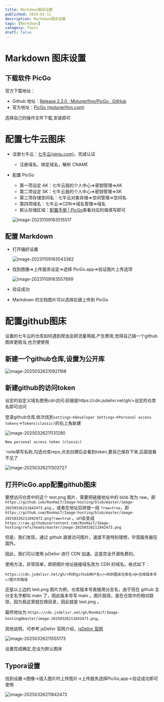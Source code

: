 ```yaml
---
title: Markdown图床设置
published: 2019-01-11
description: Markdown图床设置
tags: [Markdown]
category: Tools
draft: false
---
```


# Markdown 图床设置

## 下载软件 PicGo

官方下载地址：

- Github 地址：[Release 2.3.0 · Molunerfinn/PicGo · GitHub](https://github.com/Molunerfinn/PicGo/releases/tag/v2.3.0)
- 官方地址：[PicGo (molunerfinn.com)](https://molunerfinn.com/PicGo/)

选择自己的操作文件下载,安装即可

# 配置七牛云图床

- 注册七牛云：[七牛云(qiniu.com)](https://www.qiniu.com/)，完成认证

  - 注册域名，绑定域名，解析 CNAME

- 配置 PicGo

  - 第一项设定 AK：七牛云我的个人中心=>密钥管理=>AK
  - 第二项设定 SK：七牛云我的个人中心=>密钥管理=>SK
  - 第三项存储空间名：七牛云对象存储=>空间管理=>空间名
  - 第四项域名：七牛云=>CDN=>域名管理=>域名
  - 默认存储区域：[配置手册 | PicGo](https://picgo.github.io/PicGo-Doc/zh/guide/config.html#七牛图床)查看对应的值填写即可

  ![image-20231109163515517](https://cdn.jsdelivr.net/gh/RonHaiT/Image-hosting/image-20231109163515517.png)

## 配置 Markdown

- 打开偏好设置

  ![image-20231109163543362](https://cdn.jsdelivr.net/gh/RonHaiT/Image-hosting/image-20231109163543362.png)

- 找到图像=>上传服务设定=>选择 PicGo.app=>验证图片上传选项

  ![image-20231109163557899](https://cdn.jsdelivr.net/gh/RonHaiT/Image-hosting/image-20231109163557899.png)

- 验证成功

- Markdown 的文档图片可以选择右键上传到 PicGo

# 配置github图床

设置的七牛云的仓库如何遇到爬虫会把流量用超,产生费用,觉得自己搞一个github图床更稳当,也方便使用

## 新建一个github仓库,设置为公开库


![image-20250326210921168](https://cdn.jsdelivr.net/gh/RonHaiT/Image-hosting/image-20250326210921168.png)

## 新建github的访问token 

设定的自定义域名使用cdn访问:前缀是https://cdn.jsdelivr.net/gh/+设定的仓库名即可访问

登录github仓库,依次找到`settings`->`Developer Settings`->`Personal access tokens`->`Tokens(classic)`的右上角新建

![image-20250326211131280](https://cdn.jsdelivr.net/gh/RonHaiT/Image-hosting/image-20250326211131280.png)

`New personal access token (classic)`

`note填写名称,勾选仓库repo,点击创建后会看到token,要自己保存下来,后面就看不见了

![image-20250326211303727](https://cdn.jsdelivr.net/gh/RonHaiT/Image-hosting/image-20250326211303727.png)

## 打开PicGo.app配置github图床

要想访问仓库中的这个 test.png 图片，需要把链接地址中的 blob 改为 raw。即 `https://github.com/RonHaiT/Image-hosting/blob/master/image-20250326211842473.png` 。或者在地址后拼接一段 `?raw=true`，即 `https://github.com/RonHaiT/Image-hosting/blob/master/image-20250326211842473.png?raw=true` 。url会变成`https://raw.githubusercontent.com/RonHaiT/Image-hosting/refs/heads/master/image-20250326211842473.png`

但是，我们发现，通过 github 直接访问图片，速度不是特别理想，毕竟服务器在国外。

因此，我们可以使用 jsDelivr 进行 CDN 加速。这是完全开源免费的。

使用方法，非常简单，即把图片地址链接域名改为 CDN 的域名。格式如下：

```
https://cdn.jsdelivr.net/gh/<你的github用户名>/<你的图床仓库名>@<仓库版本号>/图片的路径
```

还是以上边的 test.png 图片为例，仓库版本号直接用分支名，由于现在 github 主分支名字都叫 main 了，因此版本号写 main 。图片路径，是在仓库中的相对路径，因为我这里就在根目录，因此就是 test.png 。

最终地址为 `https://cdn.jsdelivr.net/gh/RonHaiT/Image-hosting@master/image-20250326211842473.png`。

其他说明，可参考 jsDelivr 官网介绍，[jsDelivr 官网](https://www.jsdelivr.com/?docs=gh)

![image-20250326211555173](https://cdn.jsdelivr.net/gh/RonHaiT/Image-hosting/image-20250326211555173.png)

设置完成确定,在设为默认图床

## Typora设置

找到设置->图像->插入图片时上传图片->上传服务选择PicGo,app->验证成功即可使用

![image-20250326211842473](https://cdn.jsdelivr.net/gh/RonHaiT/Image-hosting/image-20250326211842473.png)

